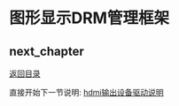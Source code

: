 # 图形显示DRM管理框架

## next_chapter

[返回目录](../README.md)

直接开始下一节说明: [hdmi输出设备驱动说明](./ch03-26.hdmi_output.md)
